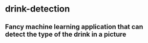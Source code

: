 # drink-detection

## Fancy machine learning application that can detect the type of the drink in a picture
